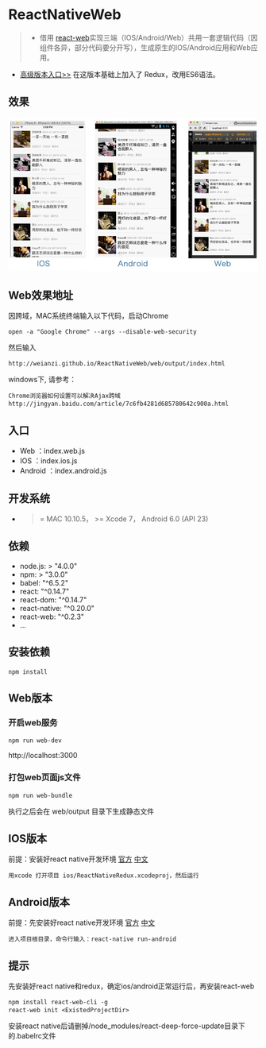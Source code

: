 # ReactNativeWeb
> * 借用 [react-web](https://github.com/taobaofed/react-web)实现三端（IOS/Android/Web）共用一套逻辑代码（因组件各异，部分代码要分开写），生成原生的IOS/Android应用和Web应用。
* [高级版本入口>>](https://github.com/weianzi/ReactNativeRedux) 在这版本基础上加入了 Redux，改用ES6语法。

## 效果
![效果](https://raw.githubusercontent.com/weianzi/ReactNativeWeb/master/pic.jpg)

## Web效果地址

因跨域，MAC系统终端输入以下代码，启动Chrome
```
open -a "Google Chrome" --args --disable-web-security
```
然后输入
```
http://weianzi.github.io/ReactNativeWeb/web/output/index.html
```

windows下, 请参考：
```
Chrome浏览器如何设置可以解决Ajax跨域
http://jingyan.baidu.com/article/7c6fb4281d685780642c900a.html
```

## 入口

* Web ：index.web.js
* IOS ：index.ios.js
* Android ：index.android.js

## 开发系统

* >= MAC 10.10.5， >= Xcode 7， Android 6.0 (API 23)

## 依赖

* node.js: > "4.0.0"
* npm: > "3.0.0"
* babel: "^6.5.2"
* react: "^0.14.7"
* react-dom: "^0.14.7"
* react-native: "^0.20.0"
* react-web: "^0.2.3"
* ...

## 安装依赖

```
npm install 
```
## Web版本

### 开启web服务
```
npm run web-dev
```
http://localhost:3000

### 打包web页面js文件
```
npm run web-bundle
```
执行之后会在 web/output 目录下生成静态文件


## IOS版本
前提：安装好react native开发环境 [官方](http://facebook.github.io/react-native/docs/getting-started.html#content) [中文](http://reactnative.cn/docs/0.20/getting-started.html#content)

```
用xcode 打开项目 ios/ReactNativeRedux.xcodeproj，然后运行
```

## Android版本
前提：先安装好react native开发环境 [官方](http://facebook.github.io/react-native/docs/getting-started.html#content) [中文](http://reactnative.cn/docs/0.20/getting-started.html#content)

```
进入项目根目录，命令行输入：react-native run-android
```
## 提示
先安装好react native和redux，确定ios/android正常运行后，再安装react-web
```
npm install react-web-cli -g
react-web init <ExistedProjectDir>
```

安装react native后请删掉/node_modules/react-deep-force-update目录下的.babelrc文件
